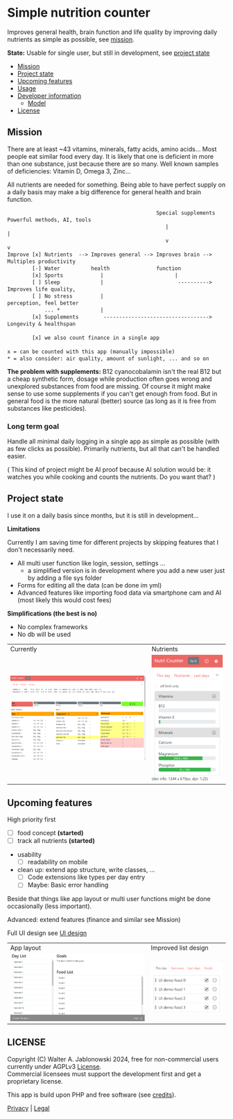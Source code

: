 # Simple nutrition counter

Improves general health, brain function and life quality by improving daily nutrients
as simple as possible, see [mission](#mission).

**State:** Usable for single user, but still in development, see [project state](#project-state)

- [Mission](#mission)
- [Project state](#project-state)
- [Upcoming features](#upcoming-features)
- [Usage](misc/usage.md)
- [Developer information](misc/dev_info.md)
  - [Model](misc/dev_info.md#model)
- [License](#license)


Mission
----------------------------------------------------------

There are at least ~43 vitamins, minerals, fatty acids, amino acids... Most people eat
similar food every day. It is likely that one is deficient in more than one substance,
just because there are so many. Well known samples of deficiencies: Vitamin D, Omega 3,
Zinc...

All nutrients are needed for something. Being able to have perfect supply on a daily
basis may make a big difference for general health and brain function.

```
                                                Special supplements  Powerful methods, AI, tools
                                                   |                   |
                                                   v                   v
Improve [x] Nutrients  --> Improves general --> Improves brain --> Multiples productivity
        [-] Water          health               function           
        [x] Sports            |                       |
        [ ] Sleep             |                        ----------> Improves life quality,
        [ ] No stress         |                                    perception, feel better
            ... *             |
        [x] Supplements        ----------------------------------> Longevity & healthspan

        [x] we also count finance in a single app

x = can be counted with this app (manually impossible)
* = also consider: air quality, amount of sunlight, ... and so on
```

**The problem with supplements:** B12 cyanocobalamin isn't the real B12 but a cheap synthetic form,
dosage while production often goes wrong and unexplored substances from food are missing. Of course
it might make sense to use some supplements if you can't get enough from food. But in general food
is the more natural (better) source (as long as it is free from substances like pesticides).

### Long term goal

Handle all minimal daily logging in a single app as simple as possible (with as few clicks
as possible). Primarily nutrients, but all that can't be handled easier.

( This kind of project might be AI proof because AI solution would be: it watches you
while cooking and counts the nutrients. Do you want that? )


Project state
----------------------------------------------------------

I use it on a daily basis since months, but it is still in development...

**Limitations**

Currently I am saving time for different projects by skipping features that I don't
necessarily need.

- All multi user function like login, session, settings ...
  - a simplified version is in development where you add a new user just by adding a file sys folder
- Forms for editing all the data (can be done im yml)
- Advanced features like importing food data via smartphone cam and AI (most likely
  this would cost fees)

**Simplifications (the best is no)**

- No complex frameworks
- No db will be used

<table>
  <tr>
    <td>Currently</td>
    <td>Nutrients</td>
  </tr>
  <tr>
    <td>
      <img src="misc/img.png" width="400">
    </td>
    <td>
      <img src="misc/design_2.png" width="200">
    </td>
  </tr>
</table>


Upcoming features
----------------------------------------------------------

High priority first

- [ ] food concept **(started)**
- [ ] track all nutrients **(started)**
- usability
  - [ ] readability on mobile
- clean up: extend app structure, write classes, ...
  - [ ] Code extensions like types per day entry
  - [ ] Maybe: Basic error handling

Beside that things like app layout or multi user functions might be done occasionally (less important).

Advanced: extend features (finance and similar see Mission)

Full UI design see [UI design](misc/UI_Design.md)

<table>
  <tr>
    <td>App layout</td>
    <td>Improved list design</td>
  </tr>
  <tr>
    <td>
      <img src="misc/layout.png" width="400">
    </td>
    <td>
      <img src="misc/design_1.png" width="200">
    </td>
  </tr>
</table>


LICENSE
----------------------------------------------------------

Copyright (C) Walter A. Jablonowski 2024, free for non-commercial users currently under AGPLv3 [License](https://choosealicense.com/licenses/agpl-3.0). \
Commercial licensees must support the development first and get a proprietary license.

This app is build upon PHP and free software (see [credits](credits.md)).

[Privacy](https://walter-a-jablonowski.github.io/privacy.html) | [Legal](https://walter-a-jablonowski.github.io/imprint.html)

